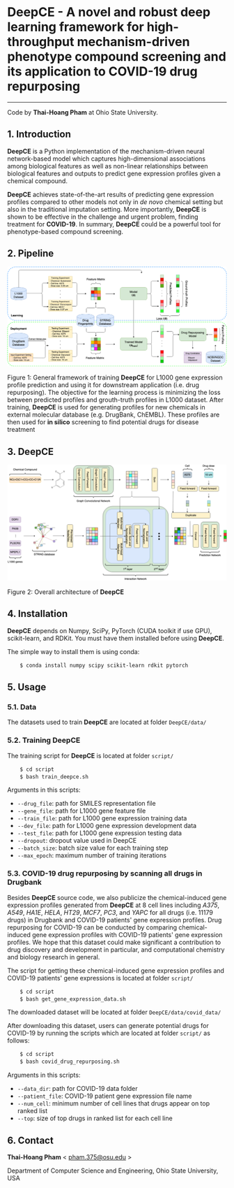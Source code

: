# DeepCE - A novel and robust deep learning framework for high-throughput mechanism-driven phenotype compound screening and its application to COVID-19 drug repurposing
-----------------------------------------------------------------
Code by **Thai-Hoang Pham** at Ohio State University.

## 1. Introduction
**DeepCE** is a Python implementation of the mechanism-driven neural network-based model which captures 
high-dimensional associations among biological features as well as non-linear relationships between biological features 
and outputs to predict gene expression profiles given a chemical compound.

**DeepCE** achieves state-of-the-art results of predicting gene expression profiles compared to other models not only 
in *de novo* chemical setting but also in the traditional imputation setting. More importantly, **DeepCE** is shown to be 
effective in the challenge and urgent problem, finding treatment for **COVID-19**. In summary, **DeepCE** could be a powerful 
tool for phenotype-based compound screening. 

## 2. Pipeline

![alt text](docs/fig0.png "Pipeline")

Figure 1: General framework of training **DeepCE** for L1000 gene expression profile prediction and using it for 
downstream application (i.e. drug repurposing). The objective for the learning process is minimizing the loss 
between predicted profiles and grouth-truth profiles in L1000 dataset. After training, **DeepCE** is used for 
generating profiles for new chemicals in external molecular database (e.g. DrugBank, ChEMBL). These profiles 
are then used for **in silico** screening to find potential drugs for disease treatment

## 3. DeepCE

![alt text](docs/fig2.png "DeepCE")

Figure 2: Overall architecture of **DeepCE**

## 4. Installation

**DeepCE** depends on Numpy, SciPy, PyTorch (CUDA toolkit if use GPU), scikit-learn, and RDKit. 
You must have them installed before using **DeepCE**.

The simple way to install them is using conda:

```sh
	$ conda install numpy scipy scikit-learn rdkit pytorch
```
## 5. Usage

### 5.1. Data

The datasets used to train **DeepCE** are located at folder ``DeepCE/data/``

### 5.2. Training DeepCE

The training script for **DeepCE** is located at folder ``script/``

```sh
    $ cd script
    $ bash train_deepce.sh
```

Arguments in this scripts:

* ``--drug_file``:       path for SMILES representation file
* ``--gene_file``:         path for L1000 gene feature file
* ``--train_file``:        path for L1000 gene expression training data
* ``--dev_file``:        path for L1000 gene expression development data
* ``--test_file``:      path for L1000 gene expression testing data
* ``--dropout``: dropout value used in DeepCE
* ``--batch_size``:       batch size value for each training step
* ``--max_epoch``:     maximum number of training iterations

### 5.3. COVID-19 drug repurposing by scanning all drugs in Drugbank

Besides **DeepCE** source code, we also publicize the chemical-induced gene expression profiles generated from 
**DeepCE** at 8 cell lines including *A375*, *A549*, *HA1E*, *HELA*, *HT29*, *MCF7*, *PC3*, and *YAPC* for all drugs 
(i.e. 11179 drugs) in Drugbank and COVID-19 patients' gene expression profiles. Drug repurposing for COVID-19 can be 
conducted by comparing chemical-induced gene expression profiles with COVID-19 patients' gene expression profiles. 
We hope that this dataset could make significant a contribution to drug discovery and development in particular, 
and computational chemistry and biology research in general.

The script for getting these chemical-induced gene expression profiles and COVID-19 patients' gene expressions is 
located at folder ``script/``

```sh
    $ cd script
    $ bash get_gene_expression_data.sh
```

The downloaded dataset will be located at folder ``DeepCE/data/covid_data/``

After downloading this dataset, users can generate potential drugs for COVID-19 by running the scripts which are 
located at folder ``script/`` as follows:

```sh
    $ cd script
    $ bash covid_drug_repurposing.sh
```

Arguments in this scripts:

* ``--data_dir``:       path for COVID-19 data folder
* ``--patient_file``:         COVID-19 patient gene expression file name
* ``--num_cell``:        minimum number of cell lines that drugs appear on top ranked list
* ``--top``:        size of top drugs in ranked list for each cell line

## 6. Contact

**Thai-Hoang Pham** < pham.375@osu.edu >

Department of Computer Science and Engineering, Ohio State University, USA
